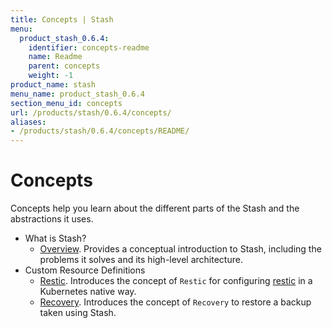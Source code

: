 ```yaml
---
title: Concepts | Stash
menu:
  product_stash_0.6.4:
    identifier: concepts-readme
    name: Readme
    parent: concepts
    weight: -1
product_name: stash
menu_name: product_stash_0.6.4
section_menu_id: concepts
url: /products/stash/0.6.4/concepts/
aliases:
- /products/stash/0.6.4/concepts/README/
---
```


# Concepts

Concepts help you learn about the different parts of the Stash and the abstractions it uses.

- What is Stash?
  - [Overview](/products/stash/0.6.4/concepts/what-is-stash/overview). Provides a conceptual introduction to Stash, including the problems it solves and its high-level architecture.
- Custom Resource Definitions
  - [Restic](/products/stash/0.6.4/concepts/crds/restic). Introduces the concept of `Restic` for configuring [restic](https://restic.net) in a Kubernetes native way.
  - [Recovery](/products/stash/0.6.4/concepts/crds/recovery). Introduces the concept of `Recovery` to restore a backup taken using Stash.
